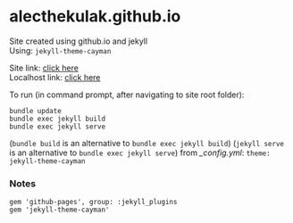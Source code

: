 # alecthekulak.github.io
Site created using github.io and jekyll  
Using: `jekyll-theme-cayman`

Site link: [click here](https://alecthekulak.github.io/)  
Localhost link: [click here](localhost:4000)   


To run (in command prompt, after navigating to site root folder):
```
bundle update
bundle exec jekyll build
bundle exec jekyll serve
```
(`bundle build` is an alternative to `bundle exec jekyll build`)
(`jekyll serve` is an alternative to `bundle exec jekyll serve`)
from *_config.yml*: `theme: jekyll-theme-cayman`


### Notes
```
gem 'github-pages', group: :jekyll_plugins
gem 'jekyll-theme-cayman'
```

